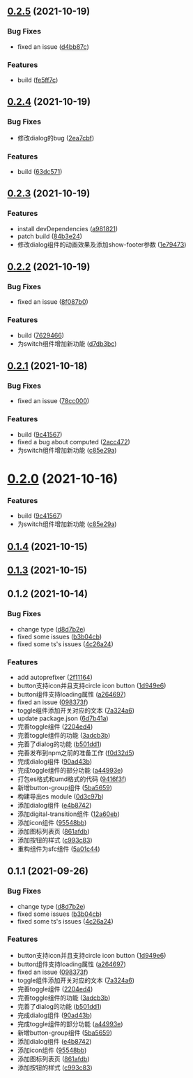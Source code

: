## [0.2.5](https://github.com/xiaohaifengke/Titans-UI/compare/v0.2.4...v0.2.5) (2021-10-19)


### Bug Fixes

* fixed an issue ([d4bb87c](https://github.com/xiaohaifengke/Titans-UI/commit/d4bb87c9d4c2e03086467a067bd65ab652f3bed0))


### Features

* build ([fe5ff7c](https://github.com/xiaohaifengke/Titans-UI/commit/fe5ff7c41b0f0a528542a5ca05999f877d504a86))



## [0.2.4](https://github.com/xiaohaifengke/Titans-UI/compare/v0.2.3...v0.2.4) (2021-10-19)


### Bug Fixes

* 修改dialog的bug ([2ea7cbf](https://github.com/xiaohaifengke/Titans-UI/commit/2ea7cbf50d315c2fdddf4842ca0669574d380377))


### Features

* build ([63dc571](https://github.com/xiaohaifengke/Titans-UI/commit/63dc57170fd7c80c1b7edb4d5e771923909e35b7))



## [0.2.3](https://github.com/xiaohaifengke/Titans-UI/compare/v0.2.2...v0.2.3) (2021-10-19)


### Features

* install devDependencies ([a981821](https://github.com/xiaohaifengke/Titans-UI/commit/a98182162b6933d3d442d83a07e45742be1b751c))
* patch build ([84b3e24](https://github.com/xiaohaifengke/Titans-UI/commit/84b3e2443e1e0c54be0994f58dbc502eba9a70e3))
* 修改dialog组件的动画效果及添加show-footer参数 ([1e79473](https://github.com/xiaohaifengke/Titans-UI/commit/1e7947388a1f919e48fd9ad9b6e20c0c8a3b3e98))



## [0.2.2](https://github.com/xiaohaifengke/Titans-UI/compare/v0.2.1...v0.2.2) (2021-10-19)


### Bug Fixes

* fixed an issue ([8f087b0](https://github.com/xiaohaifengke/Titans-UI/commit/8f087b0e40ec4971ce6ab0e73e32fd42f6869797))


### Features

* build ([7629466](https://github.com/xiaohaifengke/Titans-UI/commit/76294664676b93757fe8a153e589241764ffd2a3))
* 为switch组件增加新功能 ([d7db3bc](https://github.com/xiaohaifengke/Titans-UI/commit/d7db3bccc8c873db437d02c0f602ac71ec1d2183))



## [0.2.1](https://github.com/xiaohaifengke/Titans-UI/compare/v0.1.4...v0.2.1) (2021-10-18)


### Bug Fixes

* fixed an issue ([78cc000](https://github.com/xiaohaifengke/Titans-UI/commit/78cc0006eec1736170d88999a29167ce2142a742))


### Features

* build ([9c41567](https://github.com/xiaohaifengke/Titans-UI/commit/9c4156760062224c8de1a700c774a5ce59d6ad63))
* fixed a bug about computed ([2acc472](https://github.com/xiaohaifengke/Titans-UI/commit/2acc472708c724bf85e44c12fd04ffc001c2a45b))
* 为switch组件增加新功能 ([c85e29a](https://github.com/xiaohaifengke/Titans-UI/commit/c85e29a7e5d77518501724cdf3ea89f334a49803))



# [0.2.0](https://github.com/xiaohaifengke/Titans-UI/compare/v0.1.4...v0.2.0) (2021-10-16)


### Features

* build ([9c41567](https://github.com/xiaohaifengke/Titans-UI/commit/9c4156760062224c8de1a700c774a5ce59d6ad63))
* 为switch组件增加新功能 ([c85e29a](https://github.com/xiaohaifengke/Titans-UI/commit/c85e29a7e5d77518501724cdf3ea89f334a49803))



## [0.1.4](https://github.com/xiaohaifengke/Titans-UI/compare/v0.1.2...v0.1.4) (2021-10-15)



## [0.1.3](https://github.com/xiaohaifengke/Titans-UI/compare/v0.1.2...v0.1.3) (2021-10-15)



## 0.1.2 (2021-10-14)


### Bug Fixes

* change type ([d8d7b2e](https://github.com/xiaohaifengke/Titans-UI/commit/d8d7b2edc54bd1330c5e7230bff1a8586c29639d))
* fixed some issues ([b3b04cb](https://github.com/xiaohaifengke/Titans-UI/commit/b3b04cb0813e8bed8c364f7f4f945518dc3a2fd2))
* fixed some ts's issues ([4c26a24](https://github.com/xiaohaifengke/Titans-UI/commit/4c26a2481b6f103964e6ee281954a0bb830aa2db))


### Features

* add autoprefixer ([2f11164](https://github.com/xiaohaifengke/Titans-UI/commit/2f1116475445c107f93c4d9d217e420479d3d3a2))
* button支持icon并且支持circle icon button ([1d949e6](https://github.com/xiaohaifengke/Titans-UI/commit/1d949e68ffb1294891fcfef56dd9fb7bf1c0026d))
* button组件支持loading属性 ([a264697](https://github.com/xiaohaifengke/Titans-UI/commit/a26469727e398e2d87febfac5708b3b16f04b08d))
* fixed an issue ([098373f](https://github.com/xiaohaifengke/Titans-UI/commit/098373f863f3481d283bddbac4d2bcf6b3b183bd))
* toggle组件添加开关对应的文本 ([7a324a6](https://github.com/xiaohaifengke/Titans-UI/commit/7a324a626fcbc4b4db87186424b84996dfb613da))
* update package.json ([6d7b41a](https://github.com/xiaohaifengke/Titans-UI/commit/6d7b41ae80a7afab40a0c7219911fd2a9ef14592))
* 完善toggle组件 ([2204ed4](https://github.com/xiaohaifengke/Titans-UI/commit/2204ed49db46a14fa6486de1eb45e14baa64dd98))
* 完善toggle组件的功能 ([3adcb3b](https://github.com/xiaohaifengke/Titans-UI/commit/3adcb3b73d46dff0fe29e63bcb526fac013fb2bf))
* 完善了dialog的功能 ([b501dd1](https://github.com/xiaohaifengke/Titans-UI/commit/b501dd13e2e547798ccb085fb35e81fe656f69b3))
* 完善发布到npm之前的准备工作 ([f0d32d5](https://github.com/xiaohaifengke/Titans-UI/commit/f0d32d52911fde89c4f303d9bb75f08a4efe5348))
* 完成dialog组件 ([90ad43b](https://github.com/xiaohaifengke/Titans-UI/commit/90ad43b41b8124c67409d4882464b80dea544e4d))
* 完成toggle组件的部分功能 ([a44993e](https://github.com/xiaohaifengke/Titans-UI/commit/a44993ea1de5652a13cb27384f283826e0358f1b))
* 打包es格式和umd格式的代码 ([9416f3f](https://github.com/xiaohaifengke/Titans-UI/commit/9416f3fac181ac2ffac391beaaa16e817322ea61))
* 新增button-group组件 ([5ba5659](https://github.com/xiaohaifengke/Titans-UI/commit/5ba56593653c3f4d01772d445388d8af9c115228))
* 构建导出es module ([0d3c97b](https://github.com/xiaohaifengke/Titans-UI/commit/0d3c97bd6c73cdcac9c59e1375994e1611e1f34a))
* 添加dialog组件 ([e4b8742](https://github.com/xiaohaifengke/Titans-UI/commit/e4b874210f4cc1baff1cc832264db52c0a56123b))
* 添加digital-transition组件 ([12a60eb](https://github.com/xiaohaifengke/Titans-UI/commit/12a60ebacc081cd3aef1cb8022f7624a538e60ea))
* 添加icon组件 ([95548bb](https://github.com/xiaohaifengke/Titans-UI/commit/95548bbee491e6f61f7801cd4b9bf5f7d30098cd))
* 添加图标列表页 ([861afdb](https://github.com/xiaohaifengke/Titans-UI/commit/861afdbd2e5dd53766437ae6342c7b353942606c))
* 添加按钮的样式 ([c993c83](https://github.com/xiaohaifengke/Titans-UI/commit/c993c83d91171b36ac407231fac65bfc7f899b74))
* 重构组件为sfc组件 ([5a01c44](https://github.com/xiaohaifengke/Titans-UI/commit/5a01c4440a07cd27d7073b3c21f6d77b2a9293bd))



## 0.1.1 (2021-09-26)


### Bug Fixes

* change type ([d8d7b2e](https://github.com/xiaohaifengke/Titans-UI/commit/d8d7b2edc54bd1330c5e7230bff1a8586c29639d))
* fixed some issues ([b3b04cb](https://github.com/xiaohaifengke/Titans-UI/commit/b3b04cb0813e8bed8c364f7f4f945518dc3a2fd2))
* fixed some ts's issues ([4c26a24](https://github.com/xiaohaifengke/Titans-UI/commit/4c26a2481b6f103964e6ee281954a0bb830aa2db))


### Features

* button支持icon并且支持circle icon button ([1d949e6](https://github.com/xiaohaifengke/Titans-UI/commit/1d949e68ffb1294891fcfef56dd9fb7bf1c0026d))
* button组件支持loading属性 ([a264697](https://github.com/xiaohaifengke/Titans-UI/commit/a26469727e398e2d87febfac5708b3b16f04b08d))
* fixed an issue ([098373f](https://github.com/xiaohaifengke/Titans-UI/commit/098373f863f3481d283bddbac4d2bcf6b3b183bd))
* toggle组件添加开关对应的文本 ([7a324a6](https://github.com/xiaohaifengke/Titans-UI/commit/7a324a626fcbc4b4db87186424b84996dfb613da))
* 完善toggle组件 ([2204ed4](https://github.com/xiaohaifengke/Titans-UI/commit/2204ed49db46a14fa6486de1eb45e14baa64dd98))
* 完善toggle组件的功能 ([3adcb3b](https://github.com/xiaohaifengke/Titans-UI/commit/3adcb3b73d46dff0fe29e63bcb526fac013fb2bf))
* 完善了dialog的功能 ([b501dd1](https://github.com/xiaohaifengke/Titans-UI/commit/b501dd13e2e547798ccb085fb35e81fe656f69b3))
* 完成dialog组件 ([90ad43b](https://github.com/xiaohaifengke/Titans-UI/commit/90ad43b41b8124c67409d4882464b80dea544e4d))
* 完成toggle组件的部分功能 ([a44993e](https://github.com/xiaohaifengke/Titans-UI/commit/a44993ea1de5652a13cb27384f283826e0358f1b))
* 新增button-group组件 ([5ba5659](https://github.com/xiaohaifengke/Titans-UI/commit/5ba56593653c3f4d01772d445388d8af9c115228))
* 添加dialog组件 ([e4b8742](https://github.com/xiaohaifengke/Titans-UI/commit/e4b874210f4cc1baff1cc832264db52c0a56123b))
* 添加icon组件 ([95548bb](https://github.com/xiaohaifengke/Titans-UI/commit/95548bbee491e6f61f7801cd4b9bf5f7d30098cd))
* 添加图标列表页 ([861afdb](https://github.com/xiaohaifengke/Titans-UI/commit/861afdbd2e5dd53766437ae6342c7b353942606c))
* 添加按钮的样式 ([c993c83](https://github.com/xiaohaifengke/Titans-UI/commit/c993c83d91171b36ac407231fac65bfc7f899b74))



